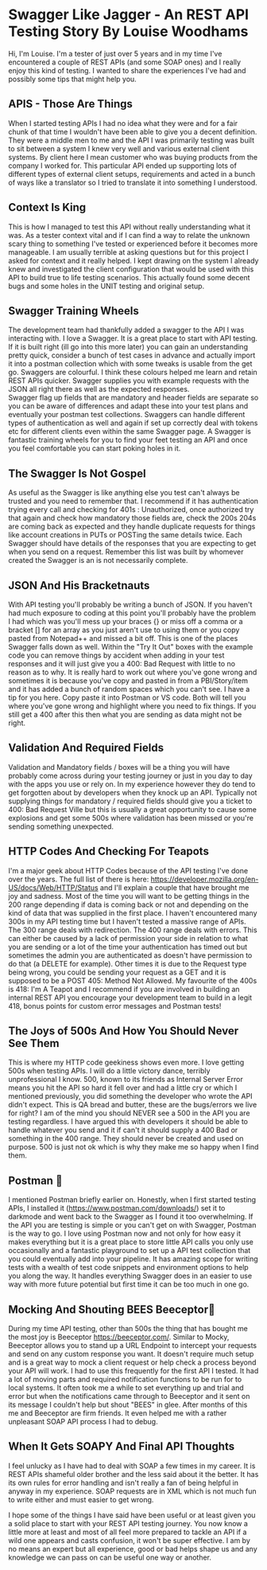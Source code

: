 # Swagger Like Jagger - An REST API Testing Story By Louise Woodhams

Hi, I'm Louise. I'm a tester of just over 5 years and in my time I've encountered a couple of REST APIs (and some SOAP ones) and I really enjoy this kind of testing. I wanted to share the experiences 
I've had and possibly some tips that might help you.

## APIS - Those Are Things 

When I started testing APIs I had no idea what they were and for a fair chunk of that time I wouldn't have been able to give you a decent definition.  
They were a middle men to me and the API I was primarily testing was built to sit between a system I knew very well and various external client systems. By client here I mean customer who was buying products 
from the company I worked for. This particular API ended up supporting lots of different types of external client setups, requirements and acted in a bunch of ways like a translator 
so I tried to translate it into something I understood.  

## Context Is King 

This is how I managed to test this API without really understanding what it was. As a tester context vital and if I can find a way to relate the unknown scary thing to something I've tested or 
experienced before it becomes more manageable. I am usually terrible at asking questions but for this project I asked for context and it really helped. I kept drawing on the system I already knew and 
investigated the client configuration that would be used with this API to build true to life testing scenarios. This actually found some decent bugs and some holes in the UNIT testing and original setup.


## Swagger Training Wheels 

The development team had thankfully added a swagger to the API I was interacting with. I love a Swagger. It is a great place to start with API testing. If it is built right (ill go into this more later) you can gain an understanding pretty quick, consider a bunch of test cases in advance and actually import it into a postman collection which with some tweaks is usable from the get go. 
Swaggers are colourful. I think these colours helped me learn and retain REST APIs quicker. Swagger supplies you with example requests with the JSON all right there as well as the expected responses.  
Swagger flag up fields that are mandatory and header fields are separate so you can be aware of differences and adapt these into your test plans and  eventually your postman test collections. Swaggers can handle different types of authentication as well and again if set up correctly deal with tokens etc for different clients even within the same Swagger page. A Swagger is fantastic training wheels for you to find your feet testing an API and once you feel comfortable you can start poking holes in it.  

## The Swagger Is Not Gospel 

As useful as the Swagger is like anything else you test can't always be trusted and you need to remember that. I recommend if it has authentication trying every call and checking for 401s : Unauthorized, once authorized try that again and check how mandatory those fields are, check the 200s 204s are coming back as expected and they handle duplicate requests for things like account creations in PUTs or POSTing the same details twice. Each Swagger should have details of the responses that you are expecting to get when you send on a request. Remember this list was built by whomever created the Swagger is an is not necessarily complete.


## JSON And His Bracketnauts 

With API testing you'll probably be writing a bunch of JSON. If you haven't had much exposure to coding at this point you'll probably have the problem I had which was you'll mess up your braces {} or miss off a comma or a bracket [] for an array as you just aren't use to using them or you copy pasted from Notepad++ and missed a bit off. This is one of the places Swagger falls down as well. Within the "Try It Out" boxes with the example code you can remove things by accident when adding in your test responses and it will just give you a 400: Bad Request with little to no reason as to why. It is really hard to work out where you've gone wrong and sometimes it is because you've 
copy and pasted in from a PBI/Story/item and it has added a bunch of random spaces which you can't see. I have a tip for you here. Copy paste it into Postman or VS code. Both will tell you where you've gone wrong and highlight where you need to fix things. If you still get a 400 after this then what you are sending as data might not be right.


## Validation And Required Fields 

Validation and Mandatory fields / boxes will be a thing you will have probably come across during your testing journey or just in you day to day with the apps you use or rely on. In my experience however they do tend to get forgotten about by developers when they knock up an API. Typically not supplying things for mandatory / required fields should give you a ticket to 400: Bad Request Ville but this is usually a great opportunity to cause some explosions and get some 500s where validation has been missed or you're sending something unexpected.

## HTTP Codes And Checking For Teapots 

I'm a major geek about HTTP Codes because of the API testing I've done over the years. The full list of there is here: https://developer.mozilla.org/en-US/docs/Web/HTTP/Status and I'll explain a couple that 
have brought me joy and sadness. Most of the time you will want to be getting things in the 200 range depending if data is coming back or not and depending on the kind of data that was supplied in the first place.
I haven't encountered many 300s in my API testing time but I haven't tested a massive range of APIs. The 300 range deals with redirection. The 400 range deals with errors. This can either be caused by a lack 
of permission your side in relation to what you are sending or a lot of the time your authentication has timed out but sometimes the admin you are authenticated as doesn't have permission to do that (a DELETE for example). Other
times it is due to the Request type being wrong, you could be sending your request as a GET and it is supposed to be a POST 405: Method Not Allowed. My favourite of the 400s is 418: I'm A Teapot and 
I recommend if you are involved in building an internal REST API you encourage your development team to build in a legit 418, bonus points for custom error messages and Postman tests!

 ## The Joys of 500s And How You Should Never See Them 

This is where my HTTP code geekiness shows even more. I love getting 500s when testing APIs. I will do a little victory dance, terribly unprofessional I know. 500, known to its friends as Internal Server Error means 
you hit the API so hard it fell over and had a little cry or which I mentioned previously, you did something the developer who wrote the API didn't expect. This is QA bread and butter, these are the 
bugs/errors we live for right? I am of the mind you should NEVER see a 500 in the API you are testing regardless. I have argued this with developers it should be able to handle whatever you send and it 
if can't it should supply a 400 Bad or something in the 400 range. They should never be created and used on purpose. 500 is just not ok which is why they make me so happy when I find them.


## Postman 🚀

I mentioned Postman briefly earlier on. Honestly, when I first started testing APIs, I installed it (https://www.postman.com/downloads/) set it to darkmode and went back to the Swagger as I found it too overwhelming. 
If the API you are testing is simple or you can't get on with Swagger, Postman is the way to go. 
I love using Postman now and not only for how easy it makes everything but it is a great place to store little API calls you only use occasionally and a fantastic playground to set up a API test collection that you could eventually add into your pipeline. It has amazing scope for writing tests with a wealth of test code snippets and environment options to help you along the way. 
It handles everything Swagger does in an easier to use way with more future potential but first time it can be too much in one go. 
 

## Mocking And Shouting BEES Beeceptor🐝

During my time API testing, other than 500s the thing that has bought me the most joy is Beeceptor https://beeceptor.com/. Similar to Mocky, Beeceptor allows you to stand up a URL Endpoint to intercept your requests and send on any custom response you want.  It doesn't require much setup and is a great way to mock a client request or help check a process beyond your API will work. I had to use this frequently for the first API I tested. It had a lot of moving parts and required notification functions to be run for to local systems. It often took me a while to set everything up and trial and error but when the notifications came through to Beeceptor and it sent on its message I couldn't help but shout "BEES" in glee. After months of this me and Beeceptor are firm friends. It even helped me with a rather unpleasant SOAP API process I had to debug.

## When It Gets SOAPY And Final API Thoughts

I feel unlucky as I have had to deal with SOAP a few times in my career. It is REST APIs shameful older brother and the less said about it the better. It has its own rules for error handling and isn't really a fan of being helpful in anyway in my experience. SOAP requests are in XML which is not much fun to write either and must easier to get wrong.

I hope some of the things I have said have been useful or at least given you a solid place to start with your REST API testing journey.  You now know a little more at least and most of all feel more prepared to tackle an API if a wild one appears and casts confusion, it won't be super effective. I am by no means an expert but all experience, good or bad helps shape us and any knowledge we can pass on can be useful one way or another. 




